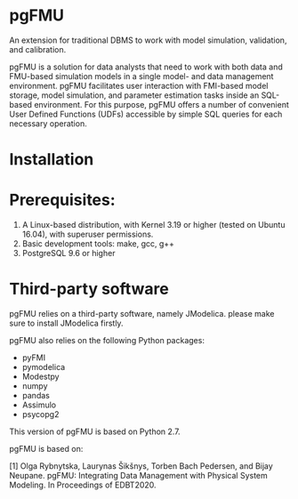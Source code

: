 # pgFMU
An extension for traditional DBMS to work with model simulation, validation, and calibration.

pgFMU is a solution for data analysts that need to work with both data and FMU-based simulation models in a single model- and data management environment. pgFMU facilitates user interaction with FMI-based model storage, model simulation, and parameter estimation tasks inside an SQL-based environment. For this purpose, pgFMU offers a number of convenient User Defined Functions (UDFs) accessible by simple SQL queries for each necessary operation.

# Installation

# Prerequisites:
1. A Linux-based distribution, with Kernel 3.19 or higher (tested on Ubuntu 16.04), with superuser permissions.
2. Basic development tools: make, gcc, g++
3. PostgreSQL 9.6 or higher

# Third-party software

pgFMU relies on a third-party software, namely JModelica. please make sure to install JModelica firstly.

pgFMU also relies on the following Python packages:
 - pyFMI
 - pymodelica
 - Modestpy
 - numpy
 - pandas
 - Assimulo
 - psycopg2

This version of pgFMU is based on Python 2.7.

pgFMU is based on:

[1] Olga Rybnytska, Laurynas Šikšnys, Torben Bach Pedersen, and Bijay Neupane. pgFMU: Integrating Data Management with Physical System Modeling. In Proceedings of EDBT2020.

